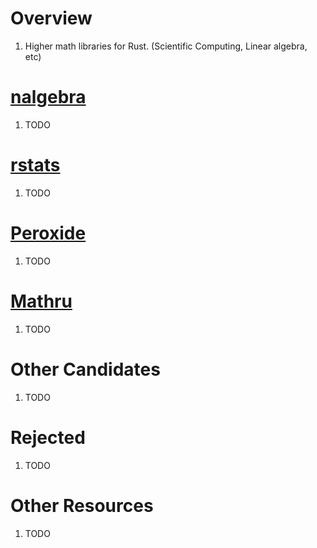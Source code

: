 # Overview
1. Higher math libraries for Rust. (Scientific Computing, Linear algebra, etc)


# [nalgebra](https://docs.rs/nalgebra/latest/nalgebra/)
1. TODO


# [rstats](https://docs.rs/rstats/latest/rstats/)
1. TODO


# [Peroxide](https://docs.rs/peroxide/latest/peroxide/)
1. TODO


# [Mathru](https://docs.rs/mathru/latest/mathru/)
1. TODO


# Other Candidates
1. TODO


# Rejected
1. TODO


# Other Resources
1. TODO
